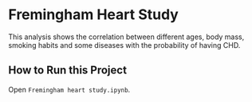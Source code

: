 # Fremingham Heart Study

This analysis shows the correlation between different ages, body mass, smoking habits and some diseases with the probability of having CHD.
## How to Run this Project
Open `Fremingham heart study.ipynb`.

